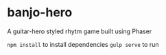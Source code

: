 # banjo-hero
A guitar-hero styled rhytm game built using Phaser

```npm install``` to install dependencies
```gulp serve``` to run